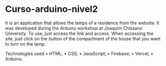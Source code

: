 # Curso-arduino-nivel2
It is an application that allows the lamps of a residence from the website. It was developed during the Arduino workshop at Joaquim Chissano University. 
To use, just access the link and access. When accessing the site, just click on the button of the compartment of the house that you want to turn on the lamp.

Technologies used
•	HTML;
•	CSS;
•	JavaScript;
•	Firebase;
•	Vercel;
•	Arduino.


